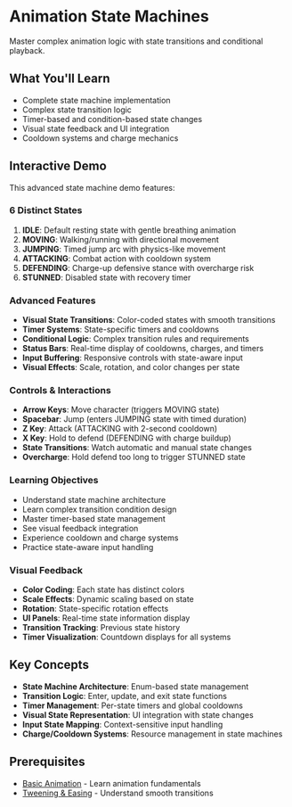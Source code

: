 # Animation State Machines

Master complex animation logic with state transitions and conditional playback.

## What You'll Learn

- Complete state machine implementation
- Complex state transition logic
- Timer-based and condition-based state changes
- Visual state feedback and UI integration
- Cooldown systems and charge mechanics

## Interactive Demo

This advanced state machine demo features:

### 6 Distinct States
1. **IDLE**: Default resting state with gentle breathing animation
2. **MOVING**: Walking/running with directional movement
3. **JUMPING**: Timed jump arc with physics-like movement
4. **ATTACKING**: Combat action with cooldown system
5. **DEFENDING**: Charge-up defensive stance with overcharge risk
6. **STUNNED**: Disabled state with recovery timer

### Advanced Features
- **Visual State Transitions**: Color-coded states with smooth transitions
- **Timer Systems**: State-specific timers and cooldowns
- **Conditional Logic**: Complex transition rules and requirements
- **Status Bars**: Real-time display of cooldowns, charges, and timers
- **Input Buffering**: Responsive controls with state-aware input
- **Visual Effects**: Scale, rotation, and color changes per state

### Controls & Interactions
- **Arrow Keys**: Move character (triggers MOVING state)
- **Spacebar**: Jump (enters JUMPING state with timed duration)
- **Z Key**: Attack (ATTACKING with 2-second cooldown)
- **X Key**: Hold to defend (DEFENDING with charge buildup)
- **State Transitions**: Watch automatic and manual state changes
- **Overcharge**: Hold defend too long to trigger STUNNED state

### Learning Objectives
- Understand state machine architecture
- Learn complex transition condition design
- Master timer-based state management
- See visual feedback integration
- Experience cooldown and charge systems
- Practice state-aware input handling

### Visual Feedback
- **Color Coding**: Each state has distinct colors
- **Scale Effects**: Dynamic scaling based on state
- **Rotation**: State-specific rotation effects
- **UI Panels**: Real-time state information display
- **Transition Tracking**: Previous state history
- **Timer Visualization**: Countdown displays for all systems

<!-- start-embed-demo-/gdEmbed/exports/web/?category=animation&scene=state_machines -->
<!-- end-embed-godot -->

## Key Concepts

- **State Machine Architecture**: Enum-based state management
- **Transition Logic**: Enter, update, and exit state functions
- **Timer Management**: Per-state timers and global cooldowns
- **Visual State Representation**: UI integration with state changes
- **Input State Mapping**: Context-sensitive input handling
- **Charge/Cooldown Systems**: Resource management in state machines

## Prerequisites

- [Basic Animation](../basic_animation/) - Learn animation fundamentals
- [Tweening & Easing](../tweening/) - Understand smooth transitions
